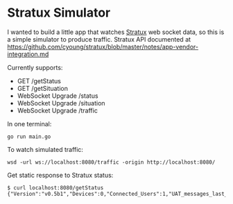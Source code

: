 # Stratux Simulator

I wanted to build a little app that watches [Stratux](https://github.com/cyoung/stratux) web socket data, so this is a simple simulator to produce traffic. Stratux API documented at https://github.com/cyoung/stratux/blob/master/notes/app-vendor-integration.md

Currently supports:

* GET /getStatus
* GET /getSituation
* WebSocket Upgrade /status
* WebSocket Upgrade /situation
* WebSocket Upgrade /traffic

In one terminal:

```
go run main.go
```

To watch simulated traffic:

```
wsd -url ws://localhost:8080/traffic -origin http://localhost:8080/
```

Get static response to Stratux status:

```
$ curl localhost:8080/getStatus
{"Version":"v0.5b1","Devices":0,"Connected_Users":1,"UAT_messages_last_minute":0,"UAT_messages_max":0,"ES_messages_last_minute":100,"ES_messages_max":500,"GPS_satellites_locked":10,"GPS_connected":true,"GPS_solution":"","Uptime":227068,"CPUTemp":42.236}
```
